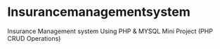 # Insurancemanagementsystem
Insurance Management system Using PHP & MYSQL
Mini Project (PHP CRUD Operations)
